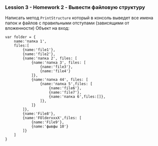 ### Lession 3 - Homework 2 - Вывести файловую структуру
	
Написать метод `PrintStructure` который в консоль выведет все имена папок и файлов с правильными отступами (зависящими от вложенности)
Объект на вход:
```
var folder = {
	name:'папка 1',
	files:[
		{name:'file1'},
		{name:'file2'},
		{name:'папка 2', files: [
			{name:'папка 3', files: [
				{name:'file3'},
				{name:'file4'}
			]},
			{name:'папка 44', files: [
				{name:'папка 5',files: [
					{name:'file6'},
					{name:'file7'},
					{name:'папка 6',files:[]},
				]},
			]}
		]},
		{name:'File8'},
		{name:'FOlderxxxX',files: [
			{name:'File9'},
			{name:'фывфы 10'}
		]}
	]
}
```